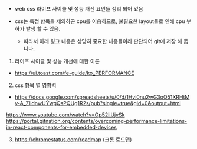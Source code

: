 * web css 라이프 사이클 및 성능 개선 요인들 정리 되어 있음
    
* css는 특정 항목을 제외하곤 cpu를 이용하므로, 불필요한 layout들로 인해 cpu  부하가 발생 할 수 있음.
  * 따라서 아래 링크 내용은 상당히 중요한 내용들이라 판단되어 git에 저장 해 둡니다.

1. 라이프 사이클 및 성능 개선에 대한 이론
  *  https://ui.toast.com/fe-guide/ko_PERFORMANCE
2.  css 항목 별 영향력
  * https://docs.google.com/spreadsheets/u/0/d/1Hvi0nu2wG3oQ51XRHtMv-A_ZlidnwUYwgQsPQUg1R2s/pub?single=true&gid=0&output=html

https://www.youtube.com/watch?v=Op52liUjvSk
https://portal.gitnation.org/contents/overcoming-performance-limitations-in-react-components-for-embedded-devices

3. https://chromestatus.com/roadmap (크롬 로드맵)
